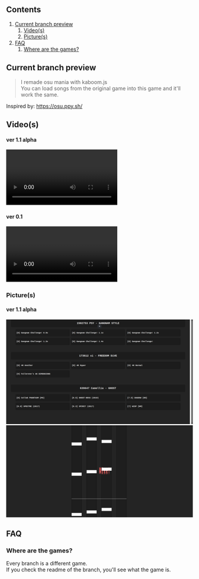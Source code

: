 ## Contents

1. [Current branch preview](#current-branch-preview)
   1. [Video(s)](#videos)
   2. [Picture(s)](#pictures)
2. [FAQ](#faq)
   1. [Where are the games?](#where-are-the-games)

## Current branch preview

> I remade osu mania with kaboom.js
> <br> You can load songs from the original game into this game and it'll work the same.

Inspired by: https://osu.ppy.sh/

## Video(s)

#### ver 1.1 alpha

![Video](assets/gameplay_ver1.1.mp4)

#### ver 0.1

![Video](assets/gameplay_ver0.1.mp4)

### Picture(s)

#### ver 1.1 alpha

![Songs list](assets/songsList_ver1.1.png)
![Stage](assets/stage_ver1.1.png)

## FAQ

### Where are the games?

Every branch is a different game.
<br> If you check the readme of the branch, you'll see what the game is.
